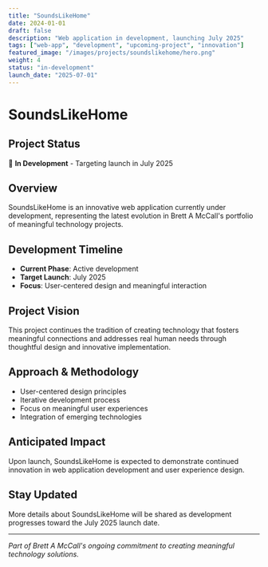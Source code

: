 ```yaml
---
title: "SoundsLikeHome"
date: 2024-01-01
draft: false
description: "Web application in development, launching July 2025"
tags: ["web-app", "development", "upcoming-project", "innovation"]
featured_image: "/images/projects/soundslikehome/hero.png"
weight: 4
status: "in-development"
launch_date: "2025-07-01"
---
```


# SoundsLikeHome

## Project Status
🚧 **In Development** - Targeting launch in July 2025

## Overview

SoundsLikeHome is an innovative web application currently under development, representing the latest evolution in Brett A McCall's portfolio of meaningful technology projects.

## Development Timeline

- **Current Phase**: Active development
- **Target Launch**: July 2025
- **Focus**: User-centered design and meaningful interaction

## Project Vision

This project continues the tradition of creating technology that fosters meaningful connections and addresses real human needs through thoughtful design and innovative implementation.

## Approach & Methodology

- User-centered design principles
- Iterative development process
- Focus on meaningful user experiences
- Integration of emerging technologies

## Anticipated Impact

Upon launch, SoundsLikeHome is expected to demonstrate continued innovation in web application development and user experience design.

## Stay Updated

More details about SoundsLikeHome will be shared as development progresses toward the July 2025 launch date.

---

*Part of Brett A McCall's ongoing commitment to creating meaningful technology solutions.*